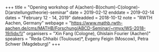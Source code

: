 +++
title = "Opening workshop of A(achen)-B(ochum)-C(ologne)-D(arstellungstheorie)-seminar"
date = 2019-02-12
enddate = 2019-02-14
dates = "February 12 - 14, 2019"
dateadded = 2018-10-12
note = "RWTH Aachen, Germany"
webpage = "https://www.mathb.rwth-aachen.de/cms/MATHB/Forschung/ABCD-Seminar/~rmyx/WS-2018-19/lidx/1/"
organisers = "Xin Fang (Cologne), Ghislain Fourier (Aachen)"
speakers = "Reda Chhaibi (Toulouse)*, Evgeny Feigin (Moscow), Petra Schwer (Magdeburg)"
+++
